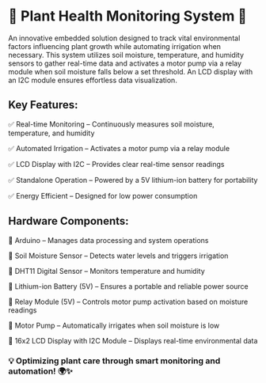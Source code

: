 # 🌱 Plant Health Monitoring System 🌿
An innovative embedded solution designed to track vital environmental factors influencing plant growth while automating irrigation when necessary. This system utilizes soil moisture, temperature, and humidity sensors to gather real-time data and activates a motor pump via a relay module when soil moisture falls below a set threshold. An LCD display with an I2C module ensures effortless data visualization.

## Key Features:
✅ Real-time Monitoring – Continuously measures soil moisture, temperature, and humidity

✅ Automated Irrigation – Activates a motor pump via a relay module

✅ LCD Display with I2C – Provides clear real-time sensor readings

✅ Standalone Operation – Powered by a 5V lithium-ion battery for portability

✅ Energy Efficient – Designed for low power consumption


## Hardware Components:
🔹 Arduino – Manages data processing and system operations

🔹 Soil Moisture Sensor – Detects water levels and triggers irrigation

🔹 DHT11 Digital Sensor – Monitors temperature and humidity

🔹 Lithium-ion Battery (5V) – Ensures a portable and reliable power source

🔹 Relay Module (5V) – Controls motor pump activation based on moisture readings

🔹 Motor Pump – Automatically irrigates when soil moisture is low

🔹 16x2 LCD Display with I2C Module – Displays real-time environmental data


### 💡 Optimizing plant care through smart monitoring and automation! 🌍✨
